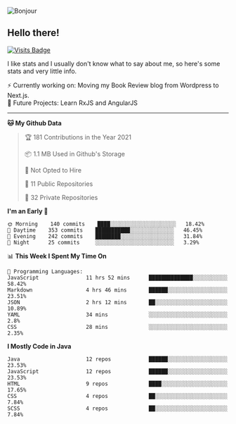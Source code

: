 ![Bonjour](https://i.redd.it/ayih4qogh2a51.png)

## Hello there!
[![Visits Badge](https://badges.pufler.dev/visits/PandaSekh/PandaSekh)](https://alessiofranceschi.me)

I like stats and I usually don't know what to say about me, so here's some stats and very little info.

⚡ Currently working on: Moving my Book Review blog from Wordpress to Next.js.  
🤔 Future Projects: Learn RxJS and AngularJS

---

<!--START_SECTION:waka-->
**🐱 My Github Data** 

> 🏆 181 Contributions in the Year 2021
 > 
> 📦 1.1 MB Used in Github's Storage 
 > 
> 🚫 Not Opted to Hire
 > 
> 📜 11 Public Repositories 
 > 
> 🔑 32 Private Repositories  
 > 
**I'm an Early 🐤** 

```text
🌞 Morning    140 commits    ████░░░░░░░░░░░░░░░░░░░░░   18.42% 
🌆 Daytime    353 commits    ███████████░░░░░░░░░░░░░░   46.45% 
🌃 Evening    242 commits    ████████░░░░░░░░░░░░░░░░░   31.84% 
🌙 Night      25 commits     ░░░░░░░░░░░░░░░░░░░░░░░░░   3.29%

```


📊 **This Week I Spent My Time On** 

```text
💬 Programming Languages: 
JavaScript               11 hrs 52 mins      ██████████████░░░░░░░░░░░   58.42% 
Markdown                 4 hrs 46 mins       ██████░░░░░░░░░░░░░░░░░░░   23.51% 
JSON                     2 hrs 12 mins       ██░░░░░░░░░░░░░░░░░░░░░░░   10.89% 
YAML                     34 mins             ░░░░░░░░░░░░░░░░░░░░░░░░░   2.8% 
CSS                      28 mins             ░░░░░░░░░░░░░░░░░░░░░░░░░   2.35%

```

**I Mostly Code in Java** 

```text
Java                     12 repos            ██████░░░░░░░░░░░░░░░░░░░   23.53% 
JavaScript               12 repos            ██████░░░░░░░░░░░░░░░░░░░   23.53% 
HTML                     9 repos             ████░░░░░░░░░░░░░░░░░░░░░   17.65% 
CSS                      4 repos             ██░░░░░░░░░░░░░░░░░░░░░░░   7.84% 
SCSS                     4 repos             ██░░░░░░░░░░░░░░░░░░░░░░░   7.84%

```



<!--END_SECTION:waka-->
